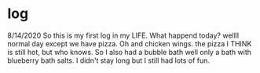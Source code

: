 # log
8/14/2020
So this is my first log in my LIFE.
What happend today? 
wellll normal day except we have pizza. Oh and chicken wings.
the pizza I THINK is still hot, but who knows.
So I also had a bubble bath well only a bath with blueberry bath salts.
I didn't stay long but I still had lots of fun.
